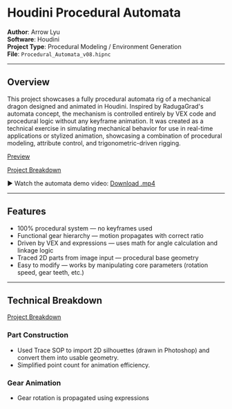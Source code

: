 # Houdini Procedural Automata

**Author**: Arrow Lyu  
**Software**: Houdini  
**Project Type**: Procedural Modeling / Environment Generation  
**File**: `Procedural_Automata_v08.hipnc` 

---

## Overview

This project showcases a fully procedural automata rig of a mechanical dragon designed and animated in Houdini. Inspired by RadugaGrad's automata concept, the mechanism is controlled entirely by VEX code and procedural logic without any keyframe animation. It was created as a technical exercise in simulating mechanical behavior for use in real-time applications or stylized animation, showcasing a combination of procedural modeling, attribute control, and trigonometric-driven rigging.

[Preview](./Preview.jpg)

[Project Breakdown](./Houdini_Automata_Breakdown.pdf)

▶ Watch the automata demo video: [Download .mp4](./Procedural_Automata_Demo.mp4)

---

##  Features

-  100% procedural system — no keyframes used
-  Functional gear hierarchy — motion propagates with correct ratio
-  Driven by VEX and expressions — uses math for angle calculation and linkage logic
-  Traced 2D parts from image input — procedural base geometry
-  Easy to modify — works by manipulating core parameters (rotation speed, gear teeth, etc.)

---

##  Technical Breakdown

[Project Breakdown](./Houdini_Automata_Breakdown.pdf)

###  Part Construction

- Used Trace SOP to import 2D silhouettes (drawn in Photoshop) and convert them into usable geometry.
- Simplified point count for animation efficiency.

###  Gear Animation

- Gear rotation is propagated using expressions


